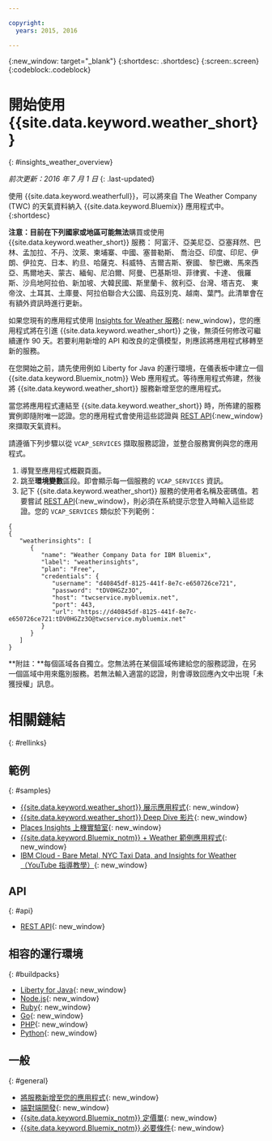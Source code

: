 ```yaml
---

copyright:
  years: 2015, 2016

---
```


{:new_window: target="_blank"}
{:shortdesc: .shortdesc}
{:screen:.screen}
{:codeblock:.codeblock}

# 開始使用 {{site.data.keyword.weather_short}}
{: #insights_weather_overview}

*前次更新：2016 年 7 月 1 日*
{: .last-updated}

使用 {{site.data.keyword.weatherfull}}，可以將來自 The Weather Company (TWC) 的天氣資料納入 {{site.data.keyword.Bluemix}} 應用程式中。
{:shortdesc}

**注意：**目前在下列國家或地區**可能無法**購買或使用 {{site.data.keyword.weather_short}} 服務：
阿富汗、亞美尼亞、亞塞拜然、巴林、孟加拉、不丹、汶萊、柬埔寨、中國、塞普勒斯、
喬治亞、印度、印尼、伊朗、伊拉克、日本、約旦、哈薩克、科威特、吉爾吉斯、寮國、
黎巴嫩、馬來西亞、馬爾地夫、蒙古、緬甸、尼泊爾、阿曼、巴基斯坦、菲律賓、卡達、
俄羅斯、沙烏地阿拉伯、新加坡、大韓民國、斯里蘭卡、敘利亞、台灣、塔吉克、
東帝汶、土耳其、土庫曼、阿拉伯聯合大公國、烏茲別克、越南、葉門。此清單會在有額外資訊時進行更新。

如果您現有的應用程式使用 [Insights for Weather 服務](https://console.{DomainName}/docs/services/InsightsWeather/index.html){: new_window}，您的應用程式將在引進
{{site.data.keyword.weather_short}} 之後，無須任何修改可繼續運作 90 天。若要利用新增的 API 和改良的定價模型，則應該將應用程式移轉至新的服務。

在您開始之前，請先使用例如 Liberty for Java 的運行環境，在儀表板中建立一個 {{site.data.keyword.Bluemix_notm}} Web 應用程式。等待應用程式佈建，然後將
{{site.data.keyword.weather_short}} 服務新增至您的應用程式。

當您將應用程式連結至 {{site.data.keyword.weather_short}} 時，所佈建的服務實例即隨附唯一認證。您的應用程式會使用這些認證與
[REST API](https://twcservice.{APPDomain}/rest-api/){:new_window} 來擷取天氣資料。

請遵循下列步驟以從 `VCAP_SERVICES` 擷取服務認證，並整合服務實例與您的應用程式。

1. 導覽至應用程式概觀頁面。
2. 跳至**環境變數**區段。即會顯示每一個服務的 `VCAP_SERVICES` 資訊。
3. 記下 {{site.data.keyword.weather_short}} 服務的使用者名稱及密碼值。若要嘗試 [REST API](https://twcservice.{APPDomain}/rest-api/){:new_window}，則必須在系統提示您登入時輸入這些認證。您的 `VCAP_SERVICES` 類似於下列範例：

```
{
{
   "weatherinsights": [
      {
         "name": "Weather Company Data for IBM Bluemix",
         "label": "weatherinsights",
         "plan": "Free",
         "credentials": {
            "username": "d40845df-8125-441f-8e7c-e650726ce721",
            "password": "tDV0HGZz3O",
            "host": "twcservice.mybluemix.net",
            "port": 443,
            "url": "https://d40845df-8125-441f-8e7c-e650726ce721:tDV0HGZz3O@twcservice.mybluemix.net"
         }
      }
   ]
}
```

**附註：**每個區域各自獨立。您無法將在某個區域佈建給您的服務認證，在另一個區域中用來鑑別服務。若無法輸入適當的認證，則會導致回應內文中出現「未獲授權」訊息。

# 相關鏈結
{: #rellinks}
## 範例
{: #samples}
* [{{site.data.keyword.weather_short}} 展示應用程式](http://weather-company-data-demo.{APPDomain}){: new_window}
* [{{site.data.keyword.weather_short}} Deep Dive 影片](https://youtu.be/pZHXIibziUo){: new_window}
* [Places Insights 上機實驗室](https://github.com/IBM-Bluemix/places-insights-lab){: new_window}
* [{{site.data.keyword.Bluemix_notm}} + Weather 範例應用程式](https://github.com/IBM-Bluemix/insights-weather){: new_window}
* [IBM Cloud - Bare Metal, NYC Taxi Data, and Insights for Weather（YouTube 指導教學）](https://www.youtube.com/watch?v=Uwmzpx9DZ5c){: new_window}

## API
{: #api}
* [REST API](https://twcservice.{APPDomain}/rest-api/){: new_window}

## 相容的運行環境
{: #buildpacks}
* [Liberty for Java](https://console.{DomainName}/docs/runtimes/liberty/index.html){: new_window}
* [Node.js](https://console.{DomainName}/docs/runtimes/nodejs/index.html){: new_window}
* [Ruby](https://console.{DomainName}/docs/runtimes/ruby/index.html){: new_window}
* [Go](https://console.{DomainName}/docs/runtimes/go/index.html){: new_window}
* [PHP](https://console.{DomainName}/docs/runtimes/php/index.html){: new_window}
* [Python](https://console.{DomainName}/docs/runtimes/python/index.html){: new_window}

## 一般
{: #general}
* [將服務新增至您的應用程式](../reqnsi.html){: new_window}
* [端對端開發](https://console.{DomainName}/docs/cfapps/ee.html){: new_window}
* [{{site.data.keyword.Bluemix_notm}} 定價單](https://console.{DomainName}/pricing/){: new_window}
* [{{site.data.keyword.Bluemix_notm}} 必要條件](https://developer.ibm.com/bluemix/support/#prereqs){: new_window}

